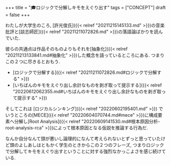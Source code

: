 +++
title = "🎓ロジックで分解しキモをえぐり出す"
tags = ["CONCEPT"]
draft = false
+++

わたしが大学生のころ, [許光俊氏]({{< relref "20211215145133.md" >}})の音楽批評と[談志師匠]({{< relref "20211211072826.md" >}})の落語論ばかりを読んでいた.

彼らの共通点は作品そのものよりもそれを[抽象化]({{< relref "20211213133841.md#抽象化" >}})した概念を語っているところにある. つまりこの２つに尽きるとおもう.

-   [ロジックで分解する]({{< relref "20211211072826.md#ロジックで分解する" >}})
-   [いちばんのキモをえぐり出し余計なものを剥ぎ取って提示する]({{< relref "20220612062355.md#いちばんのキモをえぐり出し余計なものを剥ぎ取って提示する" >}})

そしてこれは [ロジカルシンキング]({{< relref "20220602195401.md" >}}) でいうところの[MECE]({{< relref "20220604070744.md#mece" >}})に構成要素へ分解し[Root Analysis]({{< relref "20220609141530.md#根本原因分析-root-analysis-rca" >}})によって根本原因となる仮説を推論する行為だ.

なんか自分なんて頭が悪いし論理的になんて考えられないとずっと思っていたけど頭のよしあしはともかく学生のときからこの２つのフレーズ, つまりロジックで分解してキモをえぐり出すということに対する強烈なかっこよさを感じ続けている.
